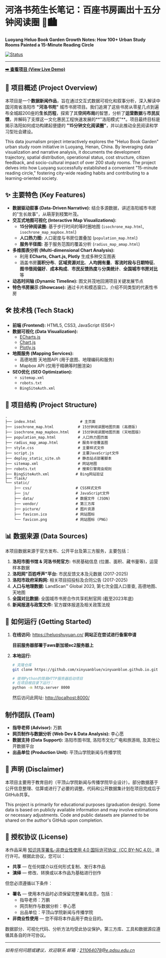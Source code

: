 # 河洛书苑生长笔记：百座书房画出十五分钟阅读圈 📖🏙️

**Luoyang Heluo Book Garden Growth Notes: How 100+ Urban Study Rooms Painted a 15-Minute Reading Circle**

[![Status](https://img.shields.io/badge/Status-In%20Development-orange)](https://github.com/xinyuanblue/xinyuanblue.github.io)

---

**[➡️ 查看项目 (View Live Demo)](https://heluoshuyuan.cn/)**

## 📍 项目概述 (Project Overview)

本项目是一个**数据新闻作品**，旨在通过交互式数据可视化和叙事分析，深入解读中国河南省洛阳市 **"河洛书苑"** 城市书房项目。我们追溯了这些书房从零星几点到遍布全城超200座的**生长历程**，探索了其**空间布局**的智慧，分析了**运营数据**与**市民反馈**，并解码了支撑这一文化惠民工程快速发展的**"洛阳模式"**。项目最终目标是揭示洛阳如何成功构建起便捷的 **"15分钟文化阅读圈"**，并以此推动全民阅读和学习型社会建设。

This data journalism project interactively explores the "Heluo Book Garden" urban study room initiative in Luoyang, Henan, China. By leveraging data visualization and narrative analysis, it documents the development trajectory, spatial distribution, operational status, cost structure, citizen feedback, and socio-cultural impact of over 200 study rooms. The project delves into how Luoyang successfully established a convenient "15-minute reading circle," fostering city-wide reading habits and contributing to a learning-oriented society.

## ✨ 主要特色 (Key Features)

*   **数据驱动叙事 (Data-Driven Narrative):** 结合多源数据，讲述洛阳城市书房的"生长故事"，从萌芽到枝繁叶茂。
*   **交互式地图可视化 (Interactive Map Visualizations):**
    *   **15分钟阅读圈:** 基于步行时间的等时圈地图 (`isochrone_map.html`, `isochrone_map_mapbox.html`)
    *   **人口热力图:** 人口密度与书房位置叠加 (`population_map.html`)
    *   **服务半径图:** 基于服务范围的覆盖分析 (`radius_map_amap.html`)
*   **多维图表分析 (Multi-dimensional Chart Analysis):**
    *   利用 **ECharts, Chart.js, Plotly** 生成多种交互图表
    *   涵盖书房**面积分布**、**区域资源对比**、**人均拥有量**、**客流时段与日期特征**、**图书借阅偏好**、**成本构成**、**市民反馈热度**与**分类统计**、**全国城市书房对比**等
*   **动态时间轴 (Dynamic Timeline):** 图文并茂地回溯项目关键发展节点
*   **特色书房展示 (Showcase):** 通过卡片和模态窗口，介绍不同类型的代表性书房

## 🛠️ 技术栈 (Tech Stack)

*   **前端 (Frontend):** HTML5, CSS3, JavaScript (ES6+)
*   **数据可视化 (Data Visualization):**
    *   [ECharts.js](https://echarts.apache.org/)
    *   [Chart.js](https://www.chartjs.org/)
    *   [Plotly.js](https://plotly.com/javascript/)
*   **地图服务 (Mapping Services):**
    *   高德地图 天地图API (用于底图、地理编码和服务)
    *   Mapbox API (仅用于精确等时圈渲染)
*   **SEO优化 (SEO Optimization):**
    *   `sitemap.xml`
    *   `robots.txt`
    *   `BingSiteAuth.xml`

## 📁 项目结构 (Project Structure)

```
.
├── index.html                    # 主页面
├── isochrone_map.html           # 15分钟阅读圈地图页面 (高德版)
├── isochrone_map_mapbox.html    # 15分钟阅读圈地图页面 (天地图版)
├── population_map.html          # 人口热力图页面
├── radius_map_amap.html         # 服务半径覆盖图
├── style.css                    # 主要样式文件
├── script.js                    # 主要JavaScript文件
├── deploy_static_site.sh        # 静态站点部署脚本
├── sitemap.xml                  # 网站地图
├── robots.txt                   # 搜索引擎爬虫规则
├── BingSiteAuth.xml            # Bing网站验证
├── flask/
└── static/
    ├── css/                    # CSS样式文件
    ├── js/                     # JavaScript文件
    ├── data/                   # 数据文件 (JSON)
    ├── vendor/                 # 第三方库
    ├── picture/                # 图片资源
    ├── favicon.ico             # 网站图标
    └── favicon.png             # 网站图标 (PNG)
```

## 📊 数据来源 (Data Sources)

本项目数据来源于官方发布、公开平台及第三方服务，主要包括：

1.  **洛阳市图书馆 & 河洛书苑官方:** 书房基础信息 (位置、面积、藏书量等)，运营样本数据
2.  **洛阳网"百姓呼声"平台:** 市民反馈文本及元数据 (2017-2025)
3.  **洛阳市政府采购网:** 相关项目招投标及合同公告 (2017-2025)
4.  **人口与地理数据:** LandScan™ Global 2023, 第七次全国人口普查, 高德地图、天地图
5.  **全国对比数据:** 全国城市书房合作共享机制官网 (截至2023年底)
6.  **新闻报道与政策文件:** 官方媒体报道及相关政策法规

## 🚀 如何运行 (Getting Started)

1.  **在线访问:** <https://heluoshuyuan.cn/>
    **网站正在尝试进行备案申请**

    **目前服务器部署于aws新加坡ec2服务器上**

2.  **本地运行:**
    ```bash
    # 克隆仓库
    git clone https://github.com/xinyuanblue/xinyuanblue.github.io.git

    # 使用Python的简易HTTP服务器启动项目
    # 在项目根目录下运行：
    python -m http.server 8000
    ```
    然后访问此网址: <http://localhost:8000/>

## 制作团队 (Team)

*   **指导老师 (Advisor):** 万鹏
*   **网页制作与数据分析 (Web Dev & Data Analysis):** 李心愿
*   **数据支持 (Data Support):** 洛阳市图书馆, 洛阳市文化广电和旅游局, 及其他公开数据平台
*   **出品单位 (Production Unit):** 平顶山学院新闻与传播学院

## 📝 声明 (Disclaimer)

本项目主要用于教育目的（平顶山学院新闻与传播学院毕业设计）。部分数据基于公开信息整理、估算或进行了必要的调整。代码和公开数据集计划在项目完成后于GitHub共享。

This project is primarily for educational purposes (graduation design). Some data is based on publicly available information and may involve estimations or necessary adjustments. Code and public datasets are planned to be shared on the author's GitHub upon completion.

## 📄 授权协议 (License)

本作品采用 [知识共享署名-非商业性使用 4.0 国际许可协议（CC BY-NC 4.0）](https://creativecommons.org/licenses/by-nc/4.0/deed.zh) 进行许可。根据此协议，您可以：

*   **共享** — 在任何媒介以任何形式复制、发行本作品
*   **演绎** — 修改、转换或以本作品为基础进行创作

但您必须遵循以下条件：

*   **署名** — 使用本作品时必须保留完整署名信息，包括：
    *   指导老师：万鹏
    *   网页制作与数据分析：李心愿
    *   出品单位：平顶山学院新闻与传播学院
*   **非商业性使用** — 您不得将本作品用于商业目的。

数据部分、可视化代码、分析方法均受此协议保护。第三方库、工具和数据源应遵循其各自的许可协议。

---

*如有任何问题或建议，欢迎联系 邮箱：<211064078@e.pdsu.edu.cn>*
